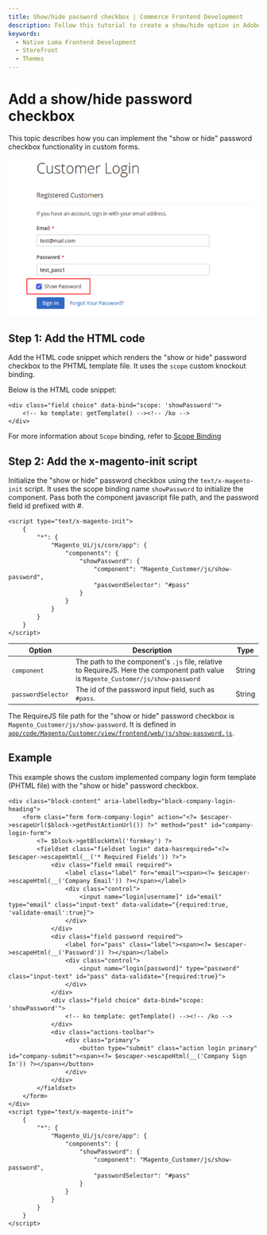 ```yaml
---
title: Show/hide password checkbox | Commerce Frontend Development
description: Follow this tutorial to create a show/hide option in Adobe Commerce and Magento Open Source UI components.
keywords:
  - Native Luma Frontend Development
  - Storefront
  - Themes
---
```


# Add a show/hide password checkbox

This topic describes how you can implement the "show or hide" password checkbox functionality in custom forms.

![Show or Hide Password Checkbox](../../_images/ui-components/show-or-hide-password-checkbox-v2.1.png)

## Step 1: Add the HTML code

Add the HTML code snippet which renders the "show or hide" password checkbox to the PHTML template file. It uses the `scope` custom knockout binding.

Below is the HTML code snippet:

```phtml
<div class="field choice" data-bind="scope: 'showPassword'">
    <!-- ko template: getTemplate() --><!-- /ko -->
</div>
```

For more information about `Scope` binding, refer to [Scope Binding](../concepts/knockout-bindings.md#scope)

## Step 2: Add the x-magento-init script

Initialize the "show or hide" password checkbox using the `text/x-magento-init` script. It uses the scope binding name `showPassword` to initialize the component. Pass both the component javascript file path, and the password field id prefixed with #.

```phtml
<script type="text/x-magento-init">
    {
        "*": {
            "Magento_Ui/js/core/app": {
                "components": {
                    "showPassword": {
                        "component": "Magento_Customer/js/show-password",
                        "passwordSelector": "#pass"
                    }
                }
            }
        }
    }
</script>
```

|Option|Description|Type|
|--- |--- |--- |
|`component`|The path to the component's `.js` file, relative to RequireJS. Here the component path value is `Magento_Customer/js/show-password`|String|
|`passwordSelector`|The id of the password input field, such as `#pass`.|String|

The RequireJS file path for the "show or hide" password checkbox is `Magento_Customer/js/show-password`. It is defined in [`app/code/Magento/Customer/view/frontend/web/js/show-password.js`][show-password].

## Example

This example shows the custom implemented company login form template (PHTML file) with the "show or hide" password checkbox.

```phtml
<div class="block-content" aria-labelledby="block-company-login-heading">
    <form class="form form-company-login" action="<?= $escaper->escapeUrl($block->getPostActionUrl()) ?>" method="post" id="company-login-form">
        <?= $block->getBlockHtml('formkey') ?>
        <fieldset class="fieldset login" data-hasrequired="<?= $escaper->escapeHtml(__('* Required Fields')) ?>">
            <div class="field email required">
                <label class="label" for="email"><span><?= $escaper->escapeHtml(__('Company Email')) ?></span></label>
                <div class="control">
                    <input name="login[username]" id="email" type="email" class="input-text" data-validate="{required:true, 'validate-email':true}">
                </div>
            </div>
            <div class="field password required">
                <label for="pass" class="label"><span><?= $escaper->escapeHtml(__('Password')) ?></span></label>
                <div class="control">
                    <input name="login[password]" type="password" class="input-text" id="pass" data-validate="{required:true}">
                </div>
            </div>
            <div class="field choice" data-bind="scope: 'showPassword'">
                <!-- ko template: getTemplate() --><!-- /ko -->
            </div>
            <div class="actions-toolbar">
                <div class="primary">
                    <button type="submit" class="action login primary" id="company-submit"><span><?= $escaper->escapeHtml(__('Company Sign In')) ?></span></button>
                </div>
            </div>
        </fieldset>
    </form>
</div>
<script type="text/x-magento-init">
    {
        "*": {
            "Magento_Ui/js/core/app": {
                "components": {
                    "showPassword": {
                        "component": "Magento_Customer/js/show-password",
                        "passwordSelector": "#pass"
                    }
                }
            }
        }
    }
</script>
```

[show-password]: https://github.com/magento/magento2/blob/2.4/app/code/Magento/Customer/view/frontend/web/js/show-password.js
